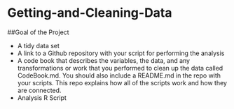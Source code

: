 # Getting-and-Cleaning-Data

##Goal of the Project

 - A tidy data set
 - A link to a Github repository with your script for performing the analysis
 - A code book that describes the variables, the data, and any transformations or work that you performed to clean up the data called CodeBook.md. You should also include a README.md in the repo with your scripts. This repo explains how all of the scripts work and how they are connected.
 - Analysis R Script

